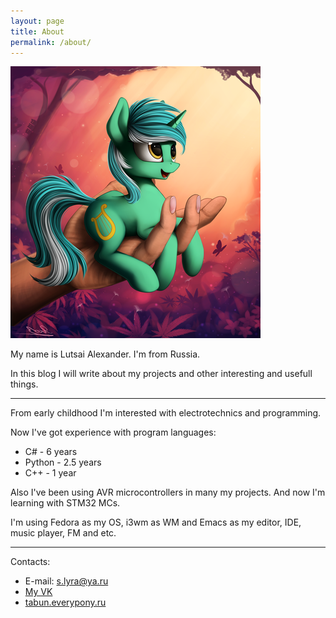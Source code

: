 ```yaml
---
layout: page
title: About
permalink: /about/
---
```


![](/img/lyra2.png)

My name is Lutsai Alexander. I'm from Russia.

In this blog I will write about my projects and other interesting and usefull things.

---

From early childhood I'm interested with electrotechnics and programming.

Now I've got experience with program languages:

- C# - 6 years
- Python - 2.5 years
- C++ - 1 year


Also I've been using AVR microcontrollers in many my projects. And now I'm learning with STM32 MCs.

I'm using Fedora as my OS, i3wm as WM and Emacs as my editor, IDE, music player, FM and etc.

---

Contacts:

- E-mail: [s.lyra@ya.ru](mailto:s.lyra@ya.ru)
- [My VK](http://vk.com/sl_ru_dev)
- [tabun.everypony.ru](http://tabun.everypony.ru/profile/SL-RU/)

